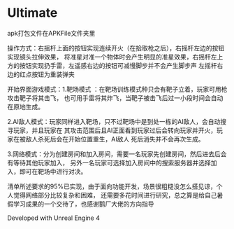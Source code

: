 # Ultimate
apk打包文件在APKFile文件夹里

操作方式：右摇杆上面的按钮实现连续开火（在拾取枪之后），右摇杆左边的按钮实现镜头拉伸效果，
将准星对准一个物体时会产生明显的准星效果，右摇杆左上方的按钮实现扔手雷，左遥感右边的按钮可减慢脚步并不会产生脚步声
左摇杆右边的红点按钮为重装弹夹

开始界面游戏模式：1.靶场模式 ：在靶场训练模式种只会有靶子立着，玩家可用枪攻击靶子将其击飞，
也可用手雷将其炸飞，当靶子被击飞后过一小段时间会自动在原地生成。

2.AI敌人模式：玩家同样进入靶场，只不过靶场中是到处一栋的AI敌人，会自动搜寻玩家，并且玩家在
其攻击范围后且AI正面看到玩家过后会转向玩家并开火，玩家在被敌人杀死后会在开始位置重生，AI敌人
死后消失并不会再次生成。

3.网络模式：分为创建房间和加入房间，需要一名玩家先创建房间，然后进去后会有等待其他玩家加入，
另外一名玩家可选择加入房间中的搜索服务器并选择加入，即可在靶场中进行对决。

清单所述要求的95%已实现，由于面向功能开发，场景很粗糙没怎么搭见谅，个人觉得网络部分比较复杂和困难，
还需要多花时间进行研究，总之算是给自己暑假学习成果的一个交待了，也感谢鹅厂大佬的方向指导

Developed with Unreal Engine 4
